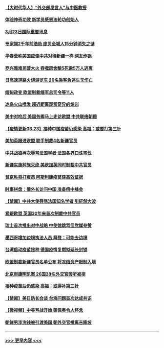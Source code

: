 #### [【大时代华人】“外交部发言人”与中医教授](../pages/prog202/a103079703.md?t=03232201) 
#### [体验神奇功效 新学员感恩法轮功创始人](../pages/prog202/a103079683.md?t=03232201) 
#### [3月23日国际重要讯息](../pages/prog202/a103079626.md?t=03232201) 
#### [专家揭2千年前浩劫 庞贝全城人15分钟消失之谜](../pages/prog202/a103079532.md?t=03232201) 
#### [华春莹称美国应像中共对待新疆一样 网友炸锅](../pages/prog202/a103079524.md?t=03232201) 
#### [罗兴雅难民营大火 吞噬房舍酿5死逾5万人逃离](../pages/prog202/a103079490.md?t=03232201) 
#### [日高速道路火烧游览车 26名乘客急逃生无伤亡](../pages/prog202/a103079479.md?t=03232201) 
#### [缅甸政变 欧盟制裁缅军总司令等11人](../pages/prog202/a103079465.md?t=03232201) 
#### [冰岛火山喷发 超近距离观赏奇异的熔岩](../pages/prog202/a103079162.md?t=03232201) 
#### [美中对呛后 美国务卿马上走访欧盟 中共联络朝俄](../pages/prog202/a103079257.md?t=03232201) 
#### [【疫情更新03.23】接种中国疫苗仍感染 高福：或要打第三针](../pages/prog202/a103078521.md?t=03232201) 
#### [美加英跟进欧盟 联手制裁4名新疆官员](../pages/prog202/a103079188.md?t=03232201) 
#### [中共战狼再次辱骂法国学者 法国各界口诛笔伐](../pages/prog202/a103079138.md?t=03232201) 
#### [新疆实施种族灭绝 美欧加英同时制裁中共官员](../pages/prog202/a103079247.md?t=03232201) 
#### [普京称将打疫苗 阿斯利康疫苗获高效证据](../pages/prog202/a103079211.md?t=03232201) 
#### [时事拼盘：俄外长访问中国 准备俄中峰会](../pages/prog202/a103079202.md?t=03232201) 
#### [【禁闻】中共大使辱骂法国知名学者 引轩然大波](../pages/prog202/a103078972.md?t=03232201) 
#### [紧跟欧盟 英国30年来首次制裁中共官员](../pages/prog202/a103079122.md?t=03232201) 
#### [瑞士首次推出对中战略 中使馆跳骂但党媒夸赞](../pages/prog202/a103079065.md?t=03232201) 
#### [墨西哥增加边境执法人员 拜登：可能去边境](../pages/prog202/a103079016.md?t=03232201) 
#### [台湾启动疫苗接种 德国疫情复燃拟延长封锁](../pages/prog202/a103078989.md?t=03232201) 
#### [欧盟制裁新疆官员名单公布 将冻结资产限制入境](../pages/prog202/a103078946.md?t=03232201) 
#### [北京审康明凯案 26国28名外交官旁听被拒](../pages/prog202/a103079000.md?t=03232201) 
#### [接种疫苗后仍感染 高福：或得补第三针](../pages/prog202/a103078982.md?t=03232201) 
#### [【禁闻】美日防长会谈 台海问题首次达成共识](../pages/prog202/a103078955.md?t=03232201) 
#### [【微视频】中美骂战开始 蓬佩奥令人怀念](../pages/prog202/a103078880.md?t=03232201) 
#### [朝鲜男涉洗钱被引渡美国 朝外交官撤离吉隆坡](../pages/prog202/a103078762.md?t=03232201) 

----
#### [ >>> 更早内容 <<< ](../indexes/prog202-earlier.md)
